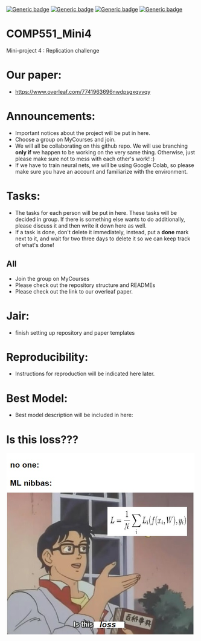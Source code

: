 [![Generic badge](https://img.shields.io/badge/Mini_project_4-blue.svg)](https://shields.io/)
[![Generic badge](https://img.shields.io/badge/Contributors-3-<COLOR>.svg)](https://shields.io/)
[![Generic badge](https://img.shields.io/badge/COMP551-Applied_Machine_Learning-red.svg)](https://shields.io/)
[![Generic badge](https://img.shields.io/badge/Neat_level-OVER_9000-green.svg)](https://shields.io/)

# COMP551_Mini4
Mini-project 4 : Replication challenge 

# Our paper: 
- https://www.overleaf.com/7741963696nwdpsgxqvvqy

# Announcements: 
- Important notices about the project will be put in here. 
- Choose a group on MyCourses and join. 
- We will all be collaborating on this github repo. We will use branching **only if** we happen to be working on the very same thing. Otherwise, just please make sure not to mess with each other's work! :)  
- If we have to train neural nets, we will be using Google Colab, so please make sure you have an account and familiarize with the environment. 
 
# Tasks: 
- The tasks for each person will be put in here. These tasks will be decided in group. 
If there is something else wants to do additionally, please discuss it and then write it down here as well. 
- If a task is done, don't delete it immediately, instead, put a **done** mark next to it, and wait for two three days to delete it so we can keep track of what's done! 

## All 
- Join the group on MyCourses 
- Please check out the repository structure and READMEs 
- Please check out the link to our overleaf paper. 

# Jair: 
- finish setting up repository and paper templates 


# Reproducibility: 
- Instructions for reproduction will be indicated here later. 

# Best Model: 
- Best model description will be included in here: 

# Is this loss??? 

![](figs/is_this_loss.jpg)
